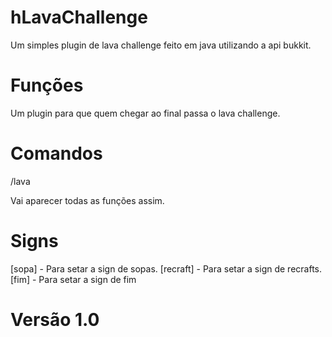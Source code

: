 # hLavaChallenge
Um simples plugin de lava challenge feito em java utilizando a api bukkit.

# Funções
Um plugin para que quem chegar ao final passa o lava challenge.

# Comandos

/lava 

Vai aparecer todas as funções assim.

# Signs

[sopa] - Para setar a sign de sopas.
[recraft] - Para setar a sign de recrafts.
[fim] - Para setar a sign de fim

# Versão 1.0
